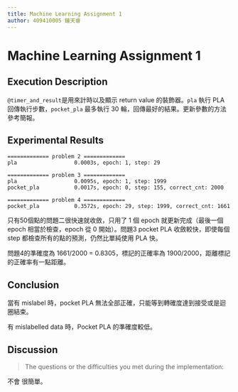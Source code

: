 ```yaml
---
title: Machine Learning Assignment 1
author: 409410005 鍾天睿
---
```

# Machine Learning Assignment 1

## Execution Description

`@timer_and_result`是用來計時以及顯示 return value 的裝飾器。`pla` 執行 PLA 回傳執行步數，`pocket_pla` 最多執行 30 輪，回傳最好的結果。更新參數的方法參考簡報。

## Experimental Results

```
============= problem 2 =============
pla                  0.0003s, epoch: 1, step: 29

============= problem 3 =============
pla                  0.0095s, epoch: 1, step: 1999
pocket_pla           0.0017s, epoch: 0, step: 155, correct_cnt: 2000

============= problem 4 =============
pocket_pla           0.3572s, epoch: 29, step: 1999, correct_cnt: 1661
```

只有50個點的問題二很快速就收斂，只用了 1 個 epoch 就更新完成（最後一個 epoch 相當於檢查，epoch 從 0 開始）。問題3 pocket PLA 收斂較快，即使每個 step 都檢查所有的點的預測，仍然比單純使用 PLA 快。

問題4的準確度為 1661/2000 = 0.8305，標記的正確率為 1900/2000，距離標記的正確率有一點距離。

## Conclusion

當有 mislabel 時，pocket PLA 無法全部正確，只能等到轉確度達到接受或是迴圈結束。

有 mislabelled data 時，Pocket PLA 的準確度較低。

## Discussion

> The questions or the difficulties you met during the implementation:

不會 很簡單。
